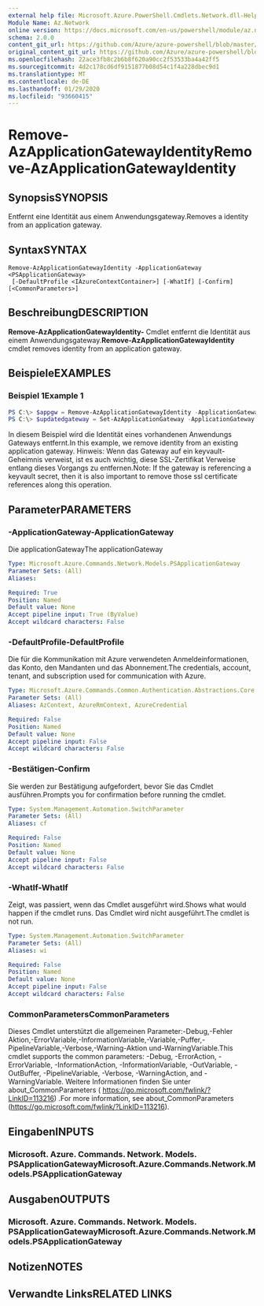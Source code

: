 ```yaml
---
external help file: Microsoft.Azure.PowerShell.Cmdlets.Network.dll-Help.xml
Module Name: Az.Network
online version: https://docs.microsoft.com/en-us/powershell/module/az.network/remove-azapplicationgatewayidentity
schema: 2.0.0
content_git_url: https://github.com/Azure/azure-powershell/blob/master/src/Network/Network/help/Remove-AzApplicationGatewayIdentity.md
original_content_git_url: https://github.com/Azure/azure-powershell/blob/master/src/Network/Network/help/Remove-AzApplicationGatewayIdentity.md
ms.openlocfilehash: 22ace3fb8c2b6b8f620a90cc2f53533ba4a42ff5
ms.sourcegitcommit: 4d2c178cd6df9151877b08d54c1f4a228dbec9d1
ms.translationtype: MT
ms.contentlocale: de-DE
ms.lasthandoff: 01/29/2020
ms.locfileid: "93660415"
---
```

# <span data-ttu-id="29278-101">Remove-AzApplicationGatewayIdentity</span><span class="sxs-lookup"><span data-stu-id="29278-101">Remove-AzApplicationGatewayIdentity</span></span>

## <span data-ttu-id="29278-102">Synopsis</span><span class="sxs-lookup"><span data-stu-id="29278-102">SYNOPSIS</span></span>
<span data-ttu-id="29278-103">Entfernt eine Identität aus einem Anwendungsgateway.</span><span class="sxs-lookup"><span data-stu-id="29278-103">Removes a identity from an application gateway.</span></span>

## <span data-ttu-id="29278-104">Syntax</span><span class="sxs-lookup"><span data-stu-id="29278-104">SYNTAX</span></span>

```
Remove-AzApplicationGatewayIdentity -ApplicationGateway <PSApplicationGateway>
 [-DefaultProfile <IAzureContextContainer>] [-WhatIf] [-Confirm] [<CommonParameters>]
```

## <span data-ttu-id="29278-105">Beschreibung</span><span class="sxs-lookup"><span data-stu-id="29278-105">DESCRIPTION</span></span>
<span data-ttu-id="29278-106">**Remove-AzApplicationGatewayIdentity-** Cmdlet entfernt die Identität aus einem Anwendungsgateway.</span><span class="sxs-lookup"><span data-stu-id="29278-106">**Remove-AzApplicationGatewayIdentity** cmdlet removes identity from an application gateway.</span></span>

## <span data-ttu-id="29278-107">Beispiele</span><span class="sxs-lookup"><span data-stu-id="29278-107">EXAMPLES</span></span>

### <span data-ttu-id="29278-108">Beispiel 1</span><span class="sxs-lookup"><span data-stu-id="29278-108">Example 1</span></span>
```powershell
PS C:\> $appgw = Remove-AzApplicationGatewayIdentity -ApplicationGateway $appgw
PS C:\> $updatedgateway = Set-AzApplicationGateway -ApplicationGateway $appgw
```

<span data-ttu-id="29278-109">In diesem Beispiel wird die Identität eines vorhandenen Anwendungs Gateways entfernt.</span><span class="sxs-lookup"><span data-stu-id="29278-109">In this example, we remove identity from an existing application gateway.</span></span>
<span data-ttu-id="29278-110">Hinweis: Wenn das Gateway auf ein keyvault-Geheimnis verweist, ist es auch wichtig, diese SSL-Zertifikat Verweise entlang dieses Vorgangs zu entfernen.</span><span class="sxs-lookup"><span data-stu-id="29278-110">Note: If the gateway is referencing a keyvault secret, then it is also important to remove those ssl certificate references along this operation.</span></span>

## <span data-ttu-id="29278-111">Parameter</span><span class="sxs-lookup"><span data-stu-id="29278-111">PARAMETERS</span></span>

### <span data-ttu-id="29278-112">-ApplicationGateway</span><span class="sxs-lookup"><span data-stu-id="29278-112">-ApplicationGateway</span></span>
<span data-ttu-id="29278-113">Die applicationGateway</span><span class="sxs-lookup"><span data-stu-id="29278-113">The applicationGateway</span></span>

```yaml
Type: Microsoft.Azure.Commands.Network.Models.PSApplicationGateway
Parameter Sets: (All)
Aliases:

Required: True
Position: Named
Default value: None
Accept pipeline input: True (ByValue)
Accept wildcard characters: False
```

### <span data-ttu-id="29278-114">-DefaultProfile</span><span class="sxs-lookup"><span data-stu-id="29278-114">-DefaultProfile</span></span>
<span data-ttu-id="29278-115">Die für die Kommunikation mit Azure verwendeten Anmeldeinformationen, das Konto, den Mandanten und das Abonnement.</span><span class="sxs-lookup"><span data-stu-id="29278-115">The credentials, account, tenant, and subscription used for communication with Azure.</span></span>

```yaml
Type: Microsoft.Azure.Commands.Common.Authentication.Abstractions.Core.IAzureContextContainer
Parameter Sets: (All)
Aliases: AzContext, AzureRmContext, AzureCredential

Required: False
Position: Named
Default value: None
Accept pipeline input: False
Accept wildcard characters: False
```

### <span data-ttu-id="29278-116">-Bestätigen</span><span class="sxs-lookup"><span data-stu-id="29278-116">-Confirm</span></span>
<span data-ttu-id="29278-117">Sie werden zur Bestätigung aufgefordert, bevor Sie das Cmdlet ausführen.</span><span class="sxs-lookup"><span data-stu-id="29278-117">Prompts you for confirmation before running the cmdlet.</span></span>

```yaml
Type: System.Management.Automation.SwitchParameter
Parameter Sets: (All)
Aliases: cf

Required: False
Position: Named
Default value: None
Accept pipeline input: False
Accept wildcard characters: False
```

### <span data-ttu-id="29278-118">-WhatIf</span><span class="sxs-lookup"><span data-stu-id="29278-118">-WhatIf</span></span>
<span data-ttu-id="29278-119">Zeigt, was passiert, wenn das Cmdlet ausgeführt wird.</span><span class="sxs-lookup"><span data-stu-id="29278-119">Shows what would happen if the cmdlet runs.</span></span>
<span data-ttu-id="29278-120">Das Cmdlet wird nicht ausgeführt.</span><span class="sxs-lookup"><span data-stu-id="29278-120">The cmdlet is not run.</span></span>

```yaml
Type: System.Management.Automation.SwitchParameter
Parameter Sets: (All)
Aliases: wi

Required: False
Position: Named
Default value: None
Accept pipeline input: False
Accept wildcard characters: False
```

### <span data-ttu-id="29278-121">CommonParameters</span><span class="sxs-lookup"><span data-stu-id="29278-121">CommonParameters</span></span>
<span data-ttu-id="29278-122">Dieses Cmdlet unterstützt die allgemeinen Parameter:-Debug,-Fehler Aktion,-ErrorVariable,-InformationVariable,-Variable,-Puffer,-PipelineVariable,-Verbose,-Warning-Aktion und-WarningVariable.</span><span class="sxs-lookup"><span data-stu-id="29278-122">This cmdlet supports the common parameters: -Debug, -ErrorAction, -ErrorVariable, -InformationAction, -InformationVariable, -OutVariable, -OutBuffer, -PipelineVariable, -Verbose, -WarningAction, and -WarningVariable.</span></span> <span data-ttu-id="29278-123">Weitere Informationen finden Sie unter about_CommonParameters ( https://go.microsoft.com/fwlink/?LinkID=113216) .</span><span class="sxs-lookup"><span data-stu-id="29278-123">For more information, see about_CommonParameters (https://go.microsoft.com/fwlink/?LinkID=113216).</span></span>

## <span data-ttu-id="29278-124">Eingaben</span><span class="sxs-lookup"><span data-stu-id="29278-124">INPUTS</span></span>

### <span data-ttu-id="29278-125">Microsoft. Azure. Commands. Network. Models. PSApplicationGateway</span><span class="sxs-lookup"><span data-stu-id="29278-125">Microsoft.Azure.Commands.Network.Models.PSApplicationGateway</span></span>

## <span data-ttu-id="29278-126">Ausgaben</span><span class="sxs-lookup"><span data-stu-id="29278-126">OUTPUTS</span></span>

### <span data-ttu-id="29278-127">Microsoft. Azure. Commands. Network. Models. PSApplicationGateway</span><span class="sxs-lookup"><span data-stu-id="29278-127">Microsoft.Azure.Commands.Network.Models.PSApplicationGateway</span></span>

## <span data-ttu-id="29278-128">Notizen</span><span class="sxs-lookup"><span data-stu-id="29278-128">NOTES</span></span>

## <span data-ttu-id="29278-129">Verwandte Links</span><span class="sxs-lookup"><span data-stu-id="29278-129">RELATED LINKS</span></span>
